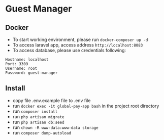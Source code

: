 # Guest Manager

## Docker

- To start working environment, please run `docker-composer up -d`
- To access laravel app, access address `http://localhost:8083`
- To access database, please use credentials following:

```
Hostname: localhost
Port: 3309
Username: root
Password: guest-manager
```

## Install

- copy file .env.example file to .env file
- run `docker exec -it global-pay-app bash` in the project root directory
- run `composer install`
- run `php artisan migrate`
- run `php artisan db:seed`
- run `chown -R www-data:www-data storage`
- run `composer dump-autoload`